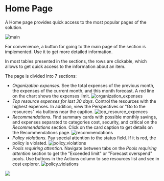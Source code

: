 
<!-- ---
title: Home Page
--- -->

# Home Page

A Home page provides quick access to the most popular pages of the solution.

![main](https://cloudtuner-email-templates-image.s3.eu-north-1.amazonaws.com/documentation/dashboard.png)

For convenience, a button for going to the main page of the section is implemented. Use it to get more detailed information.

In most tables presented in the sections, the rows are clickable, which allows to get quick access to the information about an item.

The page is divided into 7 sections:

- *Organization expenses*. See the total expenses of the previous month, the expenses of the current month, and this month forecast. A red line on the chart shows the expenses limit.
	![organization_expenses](https://cloudtuner-email-templates-image.s3.eu-north-1.amazonaws.com/documentation/orgnizationexpenses.png)
- *Top resource expenses for last 30 days*. Control the resources with the highest expenses. In addition, view the Perspectives or "Go to the resources" via buttons near the caption.
	![top_resource_expences](https://cloudtuner-email-templates-image.s3.eu-north-1.amazonaws.com/documentation/topresourceshome.png)
- *Recommendations*. Find summary cards with possible monthly savings, and expenses separated to categories cost, security, and critical on the *Recommendations* section. Click on the card caption to get details on the Recommendations page.
	![recommendations](https://cloudtuner-email-templates-image.s3.eu-north-1.amazonaws.com/documentation/recommendations.png)
- *Policy violations*. Pay special attention to the status field. If it is red, the policy is violated.
	![policy_violations](https://cloudtuner-email-templates-image.s3.eu-north-1.amazonaws.com/documentation/policyvioalations.png)
- *Pools requiring attention*. Navigate between tabs on the *Pools requiring attention* section to get the "Exceeded limit" or "Forecast overspend" pools. Use buttons in the Actions column to see resources list and see in cost explorer.
	![policy_violations](https://cloudtuner-email-templates-image.s3.eu-north-1.amazonaws.com/documentation/poolsrequiringattentionhome.png)

![](https://hystax.com/documentation/optscale/images/snipp4.svg)